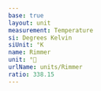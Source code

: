 ```yaml
---
base: true
layout: unit
measurement: Temperature
si: Degrees Kelvin
siUnit: °K
name: Rimmer
unit: °🥣
urlName: units/Rimmer
ratio: 338.15
---
```

